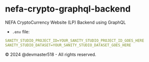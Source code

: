 # nefa-crypto-graphql-backend

NEFA CryptoCurrency Website (LP) Backend using GraphQL

- `.env` file:

```yaml
SANITY_STUDIO_PROJECT_ID=YOUR_SANITY_STUDIO_PROJECT_ID_GOES_HERE
SANITY_STUDIO_DATASET=YOUR_SANITY_STUDIO_DATASET_GOES_HERE
```

&copy; 2024 @devmaster518 - All rights reserved.
